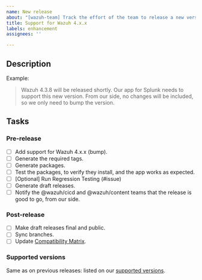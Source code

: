 ```yaml
---
name: New release
about: "[wazuh-team] Track the effort of the team to release a new version of Wazuh"
title: Support for Wazuh 4.x.x
labels: enhancement
assignees: ''

---
```


## Description

Example:
> Wazuh 4.3.8 will be released shortly. Our app for Splunk needs to support this new version. From our side, no changes will be included, so we only need to bump the version.

## Tasks

### Pre-release
- [ ] Add support for Wazuh 4.x.x (bump).
- [ ] Generate the required tags.
- [ ] Generate packages.
- [ ] Test the packages, to verify they install, and the app works as expected.
- [ ] [Optional] Run Regression Testing (#issue) 
- [ ] Generate draft releases.
- [ ] Notify the @wazuh/cicd and @wazuh/content teams that the release is good to go, from our side.

### Post-release
- [ ] Make draft releases final and public.
- [ ] Sync branches.
- [ ] Update [Compatibility Matrix](https://github.com/wazuh/wazuh-splunk/wiki/Compatibility).

### Supported versions

Same as on previous releases: listed on our [supported versions](https://github.com/wazuh/wazuh-splunk/blob/master/scripts/tag.py#L7-L13).
